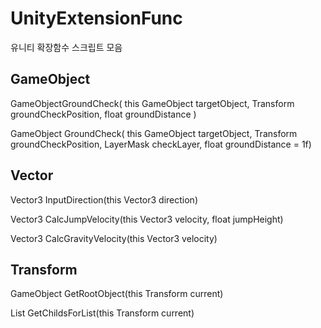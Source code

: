 # UnityExtensionFunc
유니티 확장함수 스크립트 모음


## **GameObject**

GameObjectGroundCheck( this GameObject targetObject, Transform groundCheckPosition, float groundDistance )

GameObject GroundCheck( this GameObject targetObject, Transform groundCheckPosition, LayerMask checkLayer, float groundDistance = 1f)

## Vector

Vector3 InputDirection(this Vector3 direction)

Vector3 CalcJumpVelocity(this Vector3 velocity, float jumpHeight)

Vector3 CalcGravityVelocity(this Vector3 velocity)

## Transform

GameObject GetRootObject(this Transform current)

List<GameObject> GetChildsForList(this Transform current)

